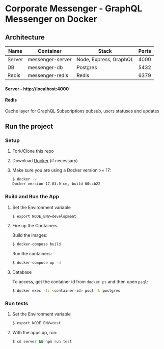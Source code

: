 # Corporate Messenger - GraphQL Messenger on Docker


## Architecture

| Name       | Container            | Stack                  | Ports |
|------------|----------------------|------------------------|-------|
| Server     | messenger-server     | Node, Express, GraphQL | 4000  |
| DB         | messenger-db         | Postgres               | 5432  |
| Redis      | messenger-redis      | Redis                  | 6379  |

#### Server - http://localhost:4000

#### Redis

Cache layer for GraphQL Subscriptions pubsub, users statuses and updates

## Run the project

### Setup

1. Fork/Clone this repo

1. Download [Docker](https://docs.docker.com/docker-for-mac/install/) (if necessary)

1. Make sure you are using a Docker version >= 17:

    ```sh
    $ docker -v
    Docker version 17.03.0-ce, build 60ccb22
    ```

### Build and Run the App

1. Set the Environment variable

    ```sh
    $ export NODE_ENV=development
    ```

1. Fire up the Containers

    Build the images:

    ```sh
    $ docker-compose build
    ```

    Run the containers:

    ```sh
    $ docker-compose up -d
    ```

1. Database

    To access, get the container id from `docker ps` and then open `psql`:

    ```sh
    $ docker exec -ti <container-id> psql -U postgres
    ```

### Run tests

1. Set the Environment variable
    ```sh
    $ export NODE_ENV=test
    ```

1. With the apps up, run:

    ```sh
    $ cd server && npm run test
    ```

